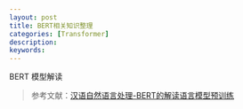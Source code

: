 ```yaml
---
layout: post
title: BERT相关知识整理
categories: [Transformer]
description: 
keywords: 
---
```


BERT 模型解读

> 参考文献：[汉语自然语言处理-BERT的解读语言模型预训练]( https://www.bilibili.com/video/BV1Mt411J734 )


